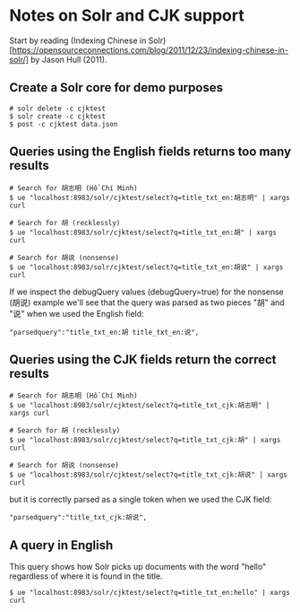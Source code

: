 # Notes on Solr and CJK support

Start by reading (Indexing Chinese in Solr)[https://opensourceconnections.com/blog/2011/12/23/indexing-chinese-in-solr/] by Jason Hull (2011).


## Create a Solr core for demo purposes
```
# solr delete -c cjktest
$ solr create -c cjktest
$ post -c cjktest data.json
```


## Queries using the English fields returns too many results
```
# Search for 胡志明 (Hồ Chí Minh)
$ ue "localhost:8983/solr/cjktest/select?q=title_txt_en:胡志明" | xargs curl

# Search for 胡 (recklessly)
$ ue "localhost:8983/solr/cjktest/select?q=title_txt_en:胡" | xargs curl

# Search for 胡说 (nonsense)
$ ue "localhost:8983/solr/cjktest/select?q=title_txt_en:胡说" | xargs curl
```

If we inspect the debugQuery values (debugQuery=true) for the nonsense (胡说)
example we'll see that the query was parsed as two pieces "胡" and "说" when we
used the English field:

```
"parsedquery":"title_txt_en:胡 title_txt_en:说",
```

## Queries using the CJK fields return the correct results
```
# Search for 胡志明 (Hồ Chí Minh)
$ ue "localhost:8983/solr/cjktest/select?q=title_txt_cjk:胡志明" | xargs curl

# Search for 胡 (recklessly)
$ ue "localhost:8983/solr/cjktest/select?q=title_txt_cjk:胡" | xargs curl

# Search for 胡说 (nonsense)
$ ue "localhost:8983/solr/cjktest/select?q=title_txt_cjk:胡说" | xargs curl
```

but it is correctly parsed as a single token when we used the CJK field:

```
"parsedquery":"title_txt_cjk:胡说",
```


## A query in English
This query shows how Solr picks up documents with the word "hello" regardless
of where it is found in the title.

```
$ ue "localhost:8983/solr/cjktest/select?q=title_txt_en:hello" | xargs curl
```



